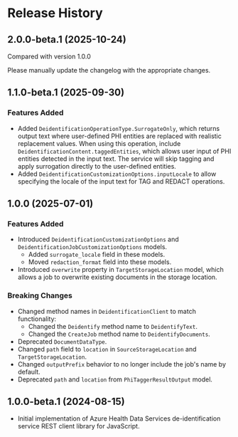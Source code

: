 # Release History

## 2.0.0-beta.1 (2025-10-24)
Compared with version 1.0.0

Please manually update the changelog with the appropriate changes.

## 1.1.0-beta.1 (2025-09-30)

### Features Added
- Added `DeidentificationOperationType.SurrogateOnly`, which returns output text where user-defined PHI entities are replaced with realistic replacement values. When using this operation, include `DeidentificationContent.taggedEntities`, which allows user input of PHI entities detected in the input text. The service will skip tagging and apply surrogation directly to the user-defined entities.
- Added `DeidentificationCustomizationOptions.inputLocale` to allow specifying the locale of the input text for TAG and REDACT operations.


## 1.0.0 (2025-07-01)

### Features Added

- Introduced `DeidentificationCustomizationOptions` and `DeidentificationJobCustomizationOptions` models.
    - Added `surrogate_locale` field in these models.
    - Moved `redaction_format` field into these models.
- Introduced `overwrite` property in `TargetStorageLocation` model, which allows a job to overwrite existing documents in the storage location. 

### Breaking Changes

- Changed method names in `DeidentificationClient` to match functionality:
    - Changed the `Deidentify` method name to `DeidentifyText`.
    - Changed the `CreateJob` method name to `DeidentifyDocuments`.
- Deprecated `DocumentDataType`.
- Changed `path` field to `location` in `SourceStorageLocation` and `TargetStorageLocation`.
- Changed `outputPrefix` behavior to no longer include the job's name by default.
- Deprecated `path` and `location` from `PhiTaggerResultOutput` model.

## 1.0.0-beta.1 (2024-08-15)

- Initial implementation of Azure Health Data Services de-identification service REST client library for JavaScript.

